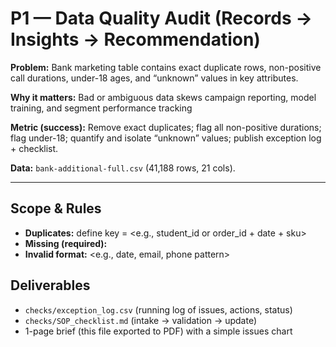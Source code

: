 # P1 — Data Quality Audit (Records → Insights → Recommendation)

**Problem:** Bank marketing table contains exact duplicate rows, non-positive call durations, under-18 ages, and “unknown” values in key attributes.  

**Why it matters:** Bad or ambiguous data skews campaign reporting, model training, and segment performance tracking  

**Metric (success):** Remove exact duplicates; flag all non-positive durations; flag under-18; quantify and isolate “unknown” values; publish exception log + checklist.  

**Data:** `bank-additional-full.csv` (41,188 rows, 21 cols).  


---

## Scope & Rules
- **Duplicates:** define key = <e.g., student_id or order_id + date + sku>  
- **Missing (required):** <list required fields>  
- **Invalid format:** <e.g., date, email, phone pattern>

## Deliverables
- `checks/exception_log.csv` (running log of issues, actions, status)  
- `checks/SOP_checklist.md` (intake → validation → update)  
- 1-page brief (this file exported to PDF) with a simple issues chart
